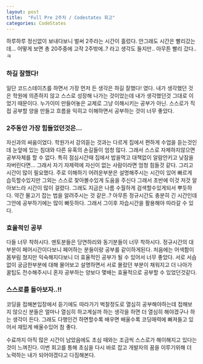 ```yaml
---
layout: post
title:  "Full Pre 2주차 / Codestates 회고"
categories: CodeStates
---
```


하루하루 정신없이 보내다보니 벌써 2주라는 시간이 흘렀다. 안그래도 시간은 빨리갔는데... 어떻게 보면 총 20주중에 고작 2주밖에..? 라고 생각도 들지만.. 아무튼 빨리 갔다..ㅋ

### 하길 잘했다!
일단 코드스테이츠를 하면서 가장 먼저 든 생각은 하길 잘했다! 였다. 내가 생각했던 것은 학원에 의존하지 않고 스스로 성장해 나가는 것이었는데 내가 생각했던것 그대로 이었기 때문이다. 누가이미 만들어놓은 교제로 그냥 이해시키는 공부가 아닌. 스스로가 직접 공부할 양을 만들고 흐름을 익히고 이해하면서 공부하는 것이 너무 좋았다. 

### 2주동안 가장 힘들었던것은...
자신과의 싸움이었다. 학원가서 강의듣는 것과는 다르게 집에서 편하게 수업을 듣는것인데 눈앞에 있는 침대와 다른 유혹의 손길들이 엄청 많다. 그래서 스스로 자제하지않으면 공부자체를 할 수 없다.
특히 점심시간때 집에서 밥을먹고 대책없이 알람안키고 낮잠을 자버린다면... 그래서 자기 자제력에 자신이 없는 사람이라면 엄청 힘들것 같다.
그리고 시간이 많이 필요했다. 주로 이해하기 어려운부분은 설명해주시는 시간이 있어 빠르게 습득할수있지만 그외는 스스로 찾아볼수있게 도움을 주신다 그래서 초반에 이것 저것 알아보느라 시간이 많이 걸렸다. 그래도 지금은 나름 수월하게 검색할수있게되서 뿌듯하다. 약간 물고기 잡는 법을 알려주시는 것 같은..? 아무튼 정규시간도 충분히 긴 시간인데 그안에 공부하기에는 많이 빠듯하다. 그래서 그이후 자습시간을 활용해야 따라갈 수 있다.

### 효율적인 공부
다들 너무 착하시다. 멘토분들은 당연하리와 동기분들이 너무 착하시다. 정규시간의 대부분이 페어시간이다보니 페어하는 분들이랑 공부를 같이하게된다. 처음에는 어색함이 몸부림 쳤지만 익숙해지다보니 더 효율적인 공부가 될 수 있어서 너무 좋았다. 서로 서슴없이 궁금한부분에 대해 물어보고 설명하면서 서로 몰랐던 부분이 채워지고 더 나아가 꿀팁도 전수해주시니 혼자 공부하는 양보다 몇배는 효율적으로 공부할 수 있었던것같다.

### 스스로를 돌아보자..!!
코딩을 접해본입장에서 듣기에도 따라가기 벅찰정도로 열심히 공부해야하는데 접해보지 않으신 분들은 얼마나 열심히 하고계실까 하는 생각을 하면 더 열심히 해야겠구나 하는 생각이 든다. 그래도 다행인건 하면할수록 배우면 배울수록 코딩매력에 빠져들고 있어서 재밌게 배울수있어 참 좋다.

수료까지 아직 많은 시간이 남았음에도  초심 때와는 조금씩  스스로가 해이해지고 있다는 것이 느껴진다. 이번 회고를 틍해 초심을 다시 바로 잡고 개발자의 꿈을 이루기위해 더 노력하는 내가 되어야겠다고 다짐해본다.
